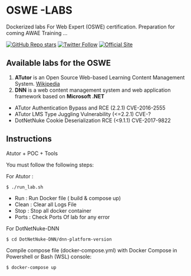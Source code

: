 
#  OSWE -LABS 

Dockerized labs For Web Expert (OSWE) certification. Preparation for coming AWAE Training ... 
 
 
[![GitHub Repo stars](https://img.shields.io/github/stars/svdwi?style=social)](https://twitter.com/aziz_saadaoui)
[![Twitter Follow](https://img.shields.io/twitter/follow/aziz_saadaoui?style=social)](https://twitter.com/intel_owl)
[![Official Site](https://img.shields.io/badge/official-site-blue)](https://github.com/svdwi)

## Available labs for the OSWE 

 1. **ATutor** is an Open Source Web-based Learning Content Management
    System. [Wikipedia](https://en.wikipedia.org/wiki/ATutor)
 2. **DNN** is a web content management system and web application framework based on **Microsoft .NET**

 - ATutor Authentication Bypass and RCE (2.2.1) CVE-2016-2555
 - ATutor LMS Type Juggling Vulnerability (<=2.2.1) CVE-?
 - DotNetNuke Cookie Deserialization RCE (<9.1.1) CVE-2017-9822



## Instructions
Atutor + POC + Tools 

You must follow the following steps:

For Atutor : 

 ```
$ ./run_lab.sh
```
-   Run : Run Docker file ( build & compose up)
-   Clean : Clear all Logs File
-   Stop : Stop all docker container
-   Ports : Check Ports Of lab for any error

For  DotNetNuke-DNN
 ```
$ cd DotNetNuke-DNN/dnn-platform-version
```
 Compile compose file (docker-compose.yml) with Docker Compose in Powershell or Bash (WSL) console:
 ```
$ docker-compose up
```




